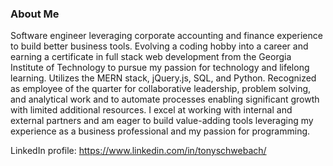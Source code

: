 ### About Me 

Software engineer leveraging corporate accounting and finance experience to build better business tools. Evolving a coding hobby into a career and earning a certificate in full stack web development from the Georgia Institute of Technology to pursue my passion for technology and lifelong learning. Utilizes the MERN stack, jQuery.js, SQL, and Python. Recognized as employee of the quarter for collaborative leadership, problem solving, and analytical work and to automate processes enabling significant growth with limited additional resources. I excel at working with internal and external partners and am eager to build value-adding tools leveraging my experience as a business professional and my passion for programming.


LinkedIn profile: https://www.linkedin.com/in/tonyschwebach/

<!--
**tonyschwebach/tonyschwebach** is a ✨ _special_ ✨ repository because its `README.md` (this file) appears on your GitHub profile.


Here are some ideas to get you started:

- 🔭 I’m currently working on ...
- 🌱 I’m currently learning ...
- 👯 I’m looking to collaborate on ...
- 🤔 I’m looking for help with ...
- 💬 Ask me about ...
- 📫 How to reach me: ...
- 😄 Pronouns: ...
- ⚡ Fun fact: ...
-->
